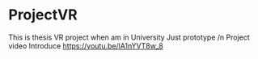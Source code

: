 # ProjectVR
This is thesis VR project when am in University Just prototype
/n Project video Introduce
https://youtu.be/lA1nYVT8w_8
